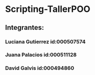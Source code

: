 # Scripting-TallerPOO

## Integrantes:
### Luciana Gutierrez id:000507574
### Juana Palacios id:000511128
### David Galvis id:000494860
